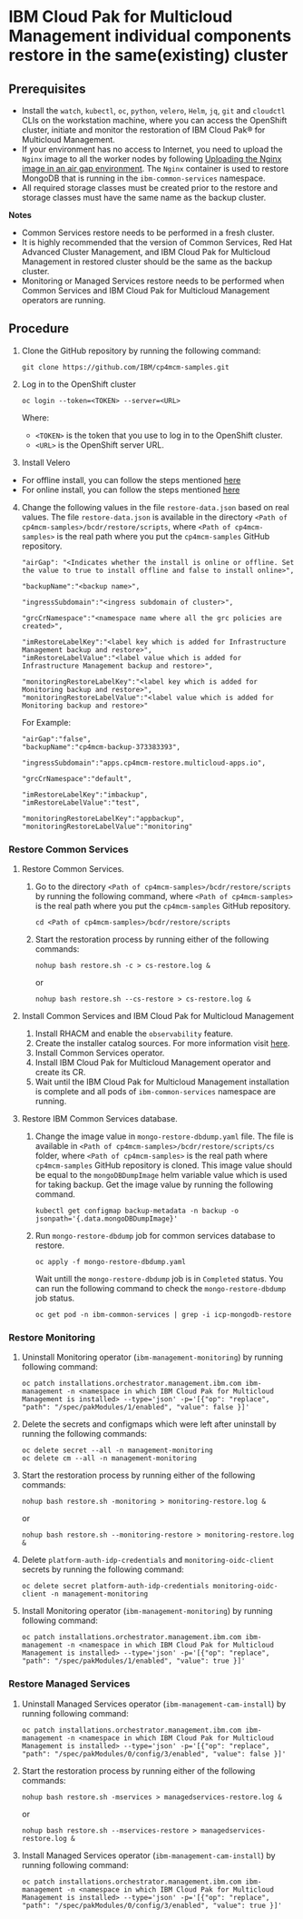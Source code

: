 # IBM Cloud Pak for Multicloud Management individual components restore in the same(existing) cluster

## Prerequisites

- Install the `watch`, `kubectl`, `oc`, `python`, `velero`, `Helm`, `jq`, `git` and `cloudctl` CLIs on the workstation machine, where you can access the OpenShift cluster, initiate and monitor the restoration of IBM Cloud Pak® for Multicloud Management.
- If your environment has no access to Internet, you need to upload the `Nginx` image to all the worker nodes by following [Uploading the Nginx image in an air gap environment](../install/UploadNginxImageOnAirgap.md). The `Nginx` container is used to restore MongoDB that is running in the `ibm-common-services` namespace.
- All required storage classes must be created prior to the restore and storage classes must have the same name as the backup cluster.

**Notes**
- Common Services restore needs to be performed in a fresh cluster.
- It is highly recommended that the version of Common Services, Red Hat Advanced Cluster Management, and IBM Cloud Pak for Multicloud Management in restored cluster should be the same as the backup cluster.
- Monitoring or Managed Services restore needs to be performed when Common Services and IBM Cloud Pak for Multicloud Management operators are running.

## Procedure

1. Clone the GitHub repository by running the following command:

     ```
     git clone https://github.com/IBM/cp4mcm-samples.git
     ```
       
2. Log in to the OpenShift cluster

     ```
     oc login --token=<TOKEN> --server=<URL>
     ```

     Where:
   
     - `<TOKEN>` is the token that you use to log in to the OpenShift cluster.
     - `<URL>` is the OpenShift server URL.

3. Install Velero

  - For offline install, you can follow the steps mentioned [here](../install/InstallVeleroOnAirgap.md)
  - For online install, you can follow the steps mentioned [here](../install/VeleroInstallation.md)

4. Change the following values in the file `restore-data.json` based on real values. The file `restore-data.json` is available in the directory `<Path of cp4mcm-samples>/bcdr/restore/scripts`, where `<Path of cp4mcm-samples>` is the real path where you put the `cp4mcm-samples` GitHub repository.

   ```
   "airGap": "<Indicates whether the install is online or offline. Set the value to true to install offline and false to install online>",
       
   "backupName":"<backup name>",
        
   "ingressSubdomain":"<ingress subdomain of cluster>",
        
   "grcCrNamespace":"<namespace name where all the grc policies are created>",
        
   "imRestoreLabelKey":"<label key which is added for Infrastructure Management backup and restore>",
   "imRestoreLabelValue":"<label value which is added for Infrastructure Management backup and restore>",

   "monitoringRestoreLabelKey":"<label key which is added for Monitoring backup and restore>",
   "monitoringRestoreLabelValue":"<label value which is added for Monitoring backup and restore>" 
   ```

   For Example:

    ```
    "airGap":"false",
    "backupName":"cp4mcm-backup-373383393",

    "ingressSubdomain":"apps.cp4mcm-restore.multicloud-apps.io",

    "grcCrNamespace":"default",

    "imRestoreLabelKey":"imbackup",
    "imRestoreLabelValue":"test",

    "monitoringRestoreLabelKey":"appbackup",
    "monitoringRestoreLabelValue":"monitoring"
    ```

### Restore Common Services
1. Restore Common Services.

    1. Go to the directory `<Path of cp4mcm-samples>/bcdr/restore/scripts` by running the following command, where `<Path of cp4mcm-samples>` is the real path where you put the `cp4mcm-samples` GitHub repository.

       ```
       cd <Path of cp4mcm-samples>/bcdr/restore/scripts
       ```

    2. Start the restoration process by running either of the following commands:

       ```
       nohup bash restore.sh -c > cs-restore.log &
       ```
       or 

       ```
       nohup bash restore.sh --cs-restore > cs-restore.log &
       ```

2. Install Common Services and IBM Cloud Pak for Multicloud Management

    1. Install RHACM and enable the `observability` feature.
    2. Create the installer catalog sources. For more information visit [here](https://www-03preprod.ibm.com/support/knowledgecenter/SSFC4F_2.3.0/install/prep_online.html#create_source).
    3. Install Common Services operator.
    4. Install IBM Cloud Pak for Multicloud Management operator and create its CR.
    5. Wait until the IBM Cloud Pak for Multicloud Management installation is complete and all pods of `ibm-common-services` namespace are running.

3. Restore IBM Common Services database.

    1. Change the image value in `mongo-restore-dbdump.yaml` file. The file is available in `<Path of cp4mcm-samples>/bcdr/restore/scripts/cs` folder, where `<Path of cp4mcm-samples>` is the real path where `cp4mcm-samples` GitHub repository is cloned. This image value should be equal to the `mongoDBDumpImage` helm variable value which is used for taking backup. Get the image value by running the following command.

       ```
       kubectl get configmap backup-metadata -n backup -o jsonpath='{.data.mongoDBDumpImage}'
       ```

    2. Run `mongo-restore-dbdump` job for common services database to restore.

       ```
       oc apply -f mongo-restore-dbdump.yaml
       ```
    
       Wait untill the `mongo-restore-dbdump` job is in `Completed` status. You can run the following command to check the `mongo-restore-dbdump` job status.

       ```
       oc get pod -n ibm-common-services | grep -i icp-mongodb-restore
       ``` 

### Restore Monitoring
1. Uninstall Monitoring operator (`ibm-management-monitoring`) by running following command:

   ```
   oc patch installations.orchestrator.management.ibm.com ibm-management -n <namespace in which IBM Cloud Pak for Multicloud Management is installed> --type='json' -p='[{"op": "replace", "path": "/spec/pakModules/1/enabled", "value": false }]'
   ```

2. Delete the secrets and configmaps which were left after uninstall by running the following commands:

    ```
    oc delete secret --all -n management-monitoring
    oc delete cm --all -n management-monitoring
    ```

3. Start the restoration process by running either of the following commands:

    ```
    nohup bash restore.sh -monitoring > monitoring-restore.log &
    ```
    or 
  
    ```
    nohup bash restore.sh --monitoring-restore > monitoring-restore.log &
    ```

4. Delete `platform-auth-idp-credentials` and `monitoring-oidc-client` secrets by running the following command:
  
    ```
    oc delete secret platform-auth-idp-credentials monitoring-oidc-client -n management-monitoring
    ```

5. Install Monitoring operator (`ibm-management-monitoring`) by running following command:

   ```
   oc patch installations.orchestrator.management.ibm.com ibm-management -n <namespace in which IBM Cloud Pak for Multicloud Management is installed> --type='json' -p='[{"op": "replace", "path": "/spec/pakModules/1/enabled", "value": true }]'
   ```


### Restore Managed Services
1. Uninstall Managed Services operator (`ibm-management-cam-install`) by running following command:

   ```
   oc patch installations.orchestrator.management.ibm.com ibm-management -n <namespace in which IBM Cloud Pak for Multicloud Management is installed> --type='json' -p='[{"op": "replace", "path": "/spec/pakModules/0/config/3/enabled", "value": false }]'
   ```

2. Start the restoration process by running either of the following commands:

    ```
    nohup bash restore.sh -mservices > managedservices-restore.log &
    ```
    or 
  
    ```
    nohup bash restore.sh --mservices-restore > managedservices-restore.log &
    ```

3. Install Managed Services operator (`ibm-management-cam-install`) by running following command:

   ```
   oc patch installations.orchestrator.management.ibm.com ibm-management -n <namespace in which IBM Cloud Pak for Multicloud Management is installed> --type='json' -p='[{"op": "replace", "path": "/spec/pakModules/0/config/3/enabled", "value": true }]'
   ```

